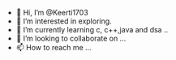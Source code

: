 - 👋 Hi, I’m @Keerti1703
- 👀 I’m interested in exploring.
- 🌱 I’m currently learning c, c++,java and dsa ..
- 💞️ I’m looking to collaborate on ...
- 📫 How to reach me ...

<!---
Keerti1703/Keerti1703 is a ✨ special ✨ repository because its `README.md` (this file) appears on your GitHub profile.
You can click the Preview link to take a look at your changes.
--->
